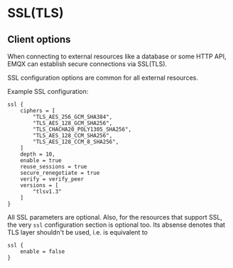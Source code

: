 # SSL(TLS)

## Client options

When connecting to external resources like a database or some HTTP API, EMQX can establish secure connections
via SSL(TLS).

SSL configuration options are common for all external resources.

Example SSL configuration:

```
ssl {
    ciphers = [
        "TLS_AES_256_GCM_SHA384",
        "TLS_AES_128_GCM_SHA256",
        "TLS_CHACHA20_POLY1305_SHA256",
        "TLS_AES_128_CCM_SHA256",
        "TLS_AES_128_CCM_8_SHA256",
    ]
    depth = 10,
    enable = true
    reuse_sessions = true
    secure_renegotiate = true
    verify = verify_peer
    versions = [
        "tlsv1.3"
    ]
}
```

All SSL parameters are optional. Also, for the resources that support SSL, the very `ssl` configuration section is optional too. Its absense denotes that TLS layer shouldn't be used, i.e. is equivalent to
```
ssl {
    enable = false
}
```

